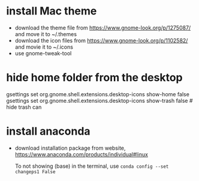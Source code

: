 # install Mac theme

* download the theme file from https://www.gnome-look.org/p/1275087/ and move it to ~/.themes
* download the icon files from https://www.gnome-look.org/p/1102582/ and movie it to ~/.icons
* use gnome-tweak-tool

# hide home folder from the desktop

gsettings set org.gnome.shell.extensions.desktop-icons show-home false
gsettings set org.gnome.shell.extensions.desktop-icons show-trash false  # hide trash can

# install anaconda

* download installation package from website, https://www.anaconda.com/products/individual#linux

  To not showing (base) in the terminal, use `conda config --set changeps1 False`
